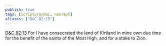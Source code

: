 ```yaml
---
publish: true
tags: [Scripture/DaC, noGraph]
aliases: ["D&C 82:13"]
---
```

[D&C 82:13](https://churchofjesuschrist.org/study/scriptures/dc-testament/dc/82?lang=eng&id=p13#p13) For I have consecrated the land of Kirtland in mine own due time for the benefit of the saints of the Most High, and for a stake to Zion.
